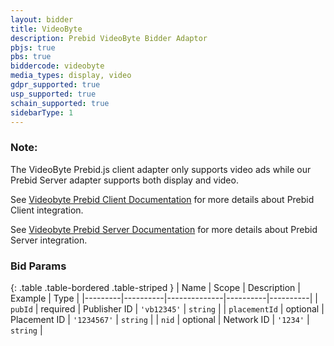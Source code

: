 ```yaml
---
layout: bidder
title: VideoByte
description: Prebid VideoByte Bidder Adaptor
pbjs: true
pbs: true
biddercode: videobyte
media_types: display, video
gdpr_supported: true
usp_supported: true
schain_supported: true
sidebarType: 1
---
```


### Note:

The VideoByte Prebid.js client adapter only supports video ads while our Prebid Server adapter supports both display and video.

See [Videobyte Prebid Client Documentation](https://videobyte.readme.io/reference/vbx-integration-prebid-client)
for more details about Prebid Client integration.

See [Videobyte Prebid Server Documentation](https://videobyte.readme.io/reference/vbx-integration-prebid-server)
for more details about Prebid Server integration.


### Bid Params

{: .table .table-bordered .table-striped }
| Name    | Scope    | Description  | Example  | Type     |
|---------|----------|--------------|----------|----------|
| `pubId` | required | Publisher ID | `'vb12345'` | `string` |
| `placementId` | optional | Placement ID | `'1234567'` | `string` |
| `nid` | optional | Network ID | `'1234'` | `string` |
